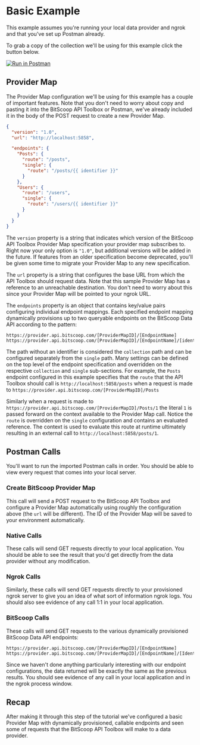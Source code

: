 # Basic Example

This example assumes you're running your local data provider and ngrok and that you've set up Postman already.

To grab a copy of the collection we'll be using for this example click the button below.

[![Run in Postman](https://run.pstmn.io/button.svg)](https://app.getpostman.com/run-collection/defd8ae28c370a8fedc0)


## Provider Map

The Provider Map configuration we'll be using for this example has a couple of important features.
Note that you don't need to worry about copy and pasting it into the BitScoop API Toolbox or Postman, we've already included it in the body of the POST request to create a new Provider Map.

```json
{
  "version": "1.0",
  "url": "http://localhost:5858",

  "endpoints": {
    "Posts": {
      "route": "/posts",
      "single": {
        "route": "/posts/{{ identifier }}"
      }
    },
    "Users": {
      "route": "/users",
      "single": {
        "route": "/users/{{ identifier }}"
      }
    }
  }
}
```

The `version` property is a string that indicates which version of the BitScoop API Toolbox Provider Map specification your provider map subscribes to.
Right now your only option is `"1.0"`, but additional versions will be added in the future.
If features from an older specification become deprecated, you'll be given some time to migrate your Provider Map to any new specification.

The `url` property is a string that configures the base URL from which the API Toolbox should request data.
Note that this sample Provider Map has a reference to an unreachable destination.
You don't need to worry about this since your Provider Map will be pointed to your ngrok URL.

The `endpoints` property is an object that contains key/value pairs configuring individual endpoint mappings.
Each specified endpoint mapping dynamically provisions up to two queryable endpoints on the BitScoop Data API according to the pattern:

```
https://provider.api.bitscoop.com/[ProviderMapID]/[EndpointName]
https://provider.api.bitscoop.com/[ProviderMapID]/[EndpointName]/[identifier]
```

The path without an identifier is considered the `collection` path and can be configured separately from the `single` path.
Many settings can be defined on the top level of the endpoint specification and overridden on the respective `collection` and `single` sub-sections.
For example, the `Posts` endpoint configured in this example specifies that the `route` that the API Toolbox should call is `http://localhost:5858/posts` when a request is made to `https://provider.api.bitscoop.com/[ProviderMapID]/Posts`

Similarly when a request is made to `https://provider.api.bitscoop.com/[ProviderMapID]/Posts/1` the literal `1` is passed forward on the context available to the Provider Map call.
Notice the `route` is overridden on the `single` configuration and contains an evaluated reference.
The context is used to evaluate this route at runtime ultimately resulting in an external call to `http://localhost:5858/posts/1`.


## Postman Calls

You'll want to run the imported Postman calls in order.
You should be able to view every request that comes into your local server.

### Create BitScoop Provider Map
This call will send a POST request to the BitScoop API Toolbox and configure a Provider Map automatically using roughly the configuration above (the `url` will be different).
The ID of the Provider Map will be saved to your environment automatically.

### Native Calls
These calls will send GET requests directly to your local application.
You should be able to see the result that you'd get directly from the data provider without any modification.

### Ngrok Calls
Similarly, these calls will send GET requests directly to your provisioned ngrok server to give you an idea of what sort of information ngrok logs.
You should also see evidence of any call 1:1 in your local application.

### BitScoop Calls
These calls will send GET requests to the various dynamically provisioned BitScoop Data API endpoints:

```
https://provider.api.bitscoop.com/[ProviderMapID]/[EndpointName]
https://provider.api.bitscoop.com/[ProviderMapID]/[EndpointName]/[Identifier]
```

Since we haven't done anything particularly interesting with our endpoint configurations, the data returned will be exactly the same as the previous results.
You should see evidence of any call in your local application and in the ngrok process window.


## Recap

After making it through this step of the tutorial we've configured a basic Provider Map with dynamically provisioned, callable endpoints and seen some of requests that the BitScoop API Toolbox will make to a data provider.
